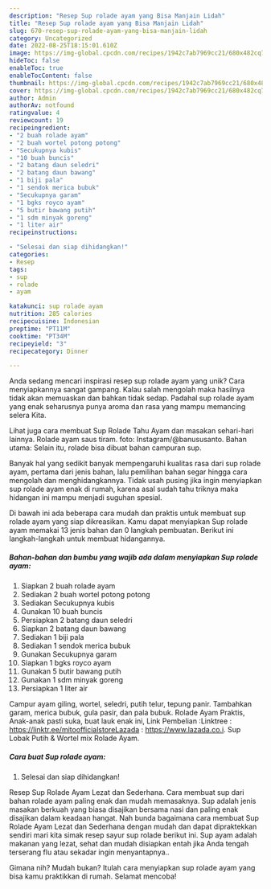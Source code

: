 ```yaml
---
description: "Resep Sup rolade ayam yang Bisa Manjain Lidah"
title: "Resep Sup rolade ayam yang Bisa Manjain Lidah"
slug: 670-resep-sup-rolade-ayam-yang-bisa-manjain-lidah
category: Uncategorized
date: 2022-08-25T18:15:01.610Z
image: https://img-global.cpcdn.com/recipes/1942c7ab7969cc21/680x482cq70/sup-rolade-ayam-foto-resep-utama.jpg
hideToc: false
enableToc: true
enableTocContent: false
thumbnail: https://img-global.cpcdn.com/recipes/1942c7ab7969cc21/680x482cq70/sup-rolade-ayam-foto-resep-utama.jpg
cover: https://img-global.cpcdn.com/recipes/1942c7ab7969cc21/680x482cq70/sup-rolade-ayam-foto-resep-utama.jpg
author: Admin
authorAv: notfound
ratingvalue: 4
reviewcount: 19
recipeingredient:
- "2 buah rolade ayam"
- "2 buah wortel potong potong"
- "Secukupnya kubis"
- "10 buah buncis"
- "2 batang daun seledri"
- "2 batang daun bawang"
- "1 biji pala"
- "1 sendok merica bubuk"
- "Secukupnya garam"
- "1 bgks royco ayam"
- "5 butir bawang putih"
- "1 sdm minyak goreng"
- "1 liter air"
recipeinstructions:

- "Selesai dan siap dihidangkan!"
categories:
- Resep
tags:
- sup
- rolade
- ayam

katakunci: sup rolade ayam 
nutrition: 285 calories
recipecuisine: Indonesian
preptime: "PT11M"
cooktime: "PT34M"
recipeyield: "3"
recipecategory: Dinner

---
```





Anda sedang mencari inspirasi resep sup rolade ayam yang unik? Cara menyiapkannya sangat gampang. Kalau salah mengolah maka hasilnya tidak akan memuaskan dan bahkan tidak sedap. Padahal sup rolade ayam yang enak seharusnya punya aroma dan rasa yang mampu memancing selera Kita.





Lihat juga cara membuat Sup Rolade Tahu Ayam dan masakan sehari-hari lainnya. Rolade ayam saus tiram. foto: Instagram/@banususanto. Bahan utama: Selain itu, rolade bisa dibuat bahan campuran sup.

Banyak hal yang sedikit banyak mempengaruhi kualitas rasa dari sup rolade ayam, pertama dari jenis bahan, lalu pemilihan bahan segar hingga cara mengolah dan menghidangkannya. Tidak usah pusing jika ingin menyiapkan sup rolade ayam enak di rumah, karena asal sudah tahu triknya maka hidangan ini mampu menjadi suguhan spesial.






Di bawah ini ada beberapa cara mudah dan praktis untuk membuat sup rolade ayam yang siap dikreasikan. Kamu dapat menyiapkan Sup rolade ayam memakai 13 jenis bahan dan 0 langkah pembuatan. Berikut ini langkah-langkah untuk membuat hidangannya.

<!--inarticleads1-->

##### Bahan-bahan dan bumbu yang wajib ada dalam menyiapkan Sup rolade ayam:

1. Siapkan 2 buah rolade ayam
1. Sediakan 2 buah wortel potong potong
1. Sediakan Secukupnya kubis
1. Gunakan 10 buah buncis
1. Persiapkan 2 batang daun seledri
1. Siapkan 2 batang daun bawang
1. Sediakan 1 biji pala
1. Sediakan 1 sendok merica bubuk
1. Gunakan Secukupnya garam
1. Siapkan 1 bgks royco ayam
1. Gunakan 5 butir bawang putih
1. Gunakan 1 sdm minyak goreng
1. Persiapkan 1 liter air


Campur ayam giling, wortel, seledri, putih telur, tepung panir. Tambahkan garam, merica bubuk, gula pasir, dan pala bubuk. Rolade Ayam Praktis, Anak-anak pasti suka, buat lauk enak ini, Link Pembelian :Linktree : https://linktr.ee/mitoofficialstoreLazada : https://www.lazada.co.i. Sup Lobak Putih &amp; Wortel mix Rolade Ayam. 

<!--inarticleads2-->

##### Cara buat Sup rolade ayam:


1. Selesai dan siap dihidangkan!

Resep Sup Rolade Ayam Lezat dan Sederhana. Cara membuat sup dari bahan rolade ayam paling enak dan mudah memasaknya. Sup adalah jenis masakan berkuah yang biasa disajikan bersama nasi dan paling enak disajikan dalam keadaan hangat. Nah bunda bagaimana cara membuat Sup Rolade Ayam Lezat dan Sederhana dengan mudah dan dapat dipraktekkan sendiri mari kita simak resep sayur sup rolade berikut ini. Sup ayam adalah makanan yang lezat, sehat dan mudah disiapkan entah jika Anda tengah terserang flu atau sekadar ingin menyantapnya.. 

Gimana nih? Mudah bukan? Itulah cara menyiapkan sup rolade ayam yang bisa kamu praktikkan di rumah. Selamat mencoba!
